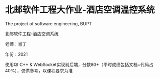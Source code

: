 # 北邮软件工程大作业-酒店空调温控系统
The project of software engineering, BUPT

北邮软件工程-酒店空调系统

老师：肖丁

年份：2021

使用Qt C++ & WebSocket实现前后端，分数80+（平时成绩包括文档+代码占40%），仅供参考，以课程要求为准
